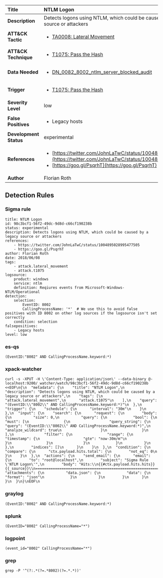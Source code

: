 | Title                    | NTLM Logon       |
|:-------------------------|:------------------|
| **Description**          | Detects logons using NTLM, which could be caused by a legacy source or attackers |
| **ATT&amp;CK Tactic**    |  <ul><li>[TA0008: Lateral Movement](https://attack.mitre.org/tactics/TA0008)</li></ul>  |
| **ATT&amp;CK Technique** | <ul><li>[T1075: Pass the Hash](https://attack.mitre.org/techniques/T1075)</li></ul>  |
| **Data Needed**          | <ul><li>[DN_0082_8002_ntlm_server_blocked_audit](../Data_Needed/DN_0082_8002_ntlm_server_blocked_audit.md)</li></ul>  |
| **Trigger**              | <ul><li>[T1075: Pass the Hash](../Triggers/T1075.md)</li></ul>  |
| **Severity Level**       | low |
| **False Positives**      | <ul><li>Legacy hosts</li></ul>  |
| **Development Status**   | experimental |
| **References**           | <ul><li>[https://twitter.com/JohnLaTwC/status/1004895028995477505](https://twitter.com/JohnLaTwC/status/1004895028995477505)</li><li>[https://goo.gl/PsqrhT](https://goo.gl/PsqrhT)</li></ul>  |
| **Author**               | Florian Roth |


## Detection Rules

### Sigma rule

```
title: NTLM Logon
id: 98c3bcf1-56f2-49dc-9d8d-c66cf190238b
status: experimental
description: Detects logons using NTLM, which could be caused by a legacy source or attackers
references:
    - https://twitter.com/JohnLaTwC/status/1004895028995477505
    - https://goo.gl/PsqrhT
author: Florian Roth
date: 2018/06/08
tags:
    - attack.lateral_movement
    - attack.t1075
logsource:
    product: windows
    service: ntlm
    definition: Reqiures events from Microsoft-Windows-NTLM/Operational
detection:
    selection:
        EventID: 8002
        CallingProcessName: '*'  # We use this to avoid false positives with ID 8002 on other log sources if the logsource isn't set correctly
    condition: selection
falsepositives:
    - Legacy hosts
level: low

```





### es-qs
    
```
(EventID:"8002" AND CallingProcessName.keyword:*)
```


### xpack-watcher
    
```
curl -s -XPUT -H \'Content-Type: application/json\' --data-binary @- localhost:9200/_watcher/watch/98c3bcf1-56f2-49dc-9d8d-c66cf190238b <<EOF\n{\n  "metadata": {\n    "title": "NTLM Logon",\n    "description": "Detects logons using NTLM, which could be caused by a legacy source or attackers",\n    "tags": [\n      "attack.lateral_movement",\n      "attack.t1075"\n    ],\n    "query": "(EventID:\\"8002\\" AND CallingProcessName.keyword:*)"\n  },\n  "trigger": {\n    "schedule": {\n      "interval": "30m"\n    }\n  },\n  "input": {\n    "search": {\n      "request": {\n        "body": {\n          "size": 0,\n          "query": {\n            "bool": {\n              "must": [\n                {\n                  "query_string": {\n                    "query": "(EventID:\\"8002\\" AND CallingProcessName.keyword:*)",\n                    "analyze_wildcard": true\n                  }\n                }\n              ],\n              "filter": {\n                "range": {\n                  "timestamp": {\n                    "gte": "now-30m/m"\n                  }\n                }\n              }\n            }\n          }\n        },\n        "indices": []\n      }\n    }\n  },\n  "condition": {\n    "compare": {\n      "ctx.payload.hits.total": {\n        "not_eq": 0\n      }\n    }\n  },\n  "actions": {\n    "send_email": {\n      "email": {\n        "to": "root@localhost",\n        "subject": "Sigma Rule \'NTLM Logon\'",\n        "body": "Hits:\\n{{#ctx.payload.hits.hits}}{{_source}}\\n================================================================================\\n{{/ctx.payload.hits.hits}}",\n        "attachments": {\n          "data.json": {\n            "data": {\n              "format": "json"\n            }\n          }\n        }\n      }\n    }\n  }\n}\nEOF\n
```


### graylog
    
```
(EventID:"8002" AND CallingProcessName.keyword:*)
```


### splunk
    
```
(EventID="8002" CallingProcessName="*")
```


### logpoint
    
```
(event_id="8002" CallingProcessName="*")
```


### grep
    
```
grep -P '^(?:.*(?=.*8002)(?=.*.*))'
```



